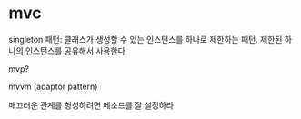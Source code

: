 # mvc

singleton 패턴: 클래스가 생성할 수 있는 인스턴스를 하나로 제한하는 패턴. 제한된 하나의 인스턴스를 공유해서 사용한다

mvp?

mvvm (adaptor pattern)

매끄러운 관계를 형성하려면 메소드를 잘 설정하라